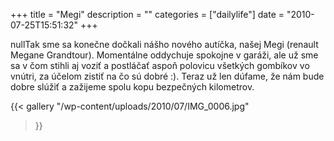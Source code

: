+++
title = "Megi"
description = ""
categories = ["dailylife"]
date = "2010-07-25T15:51:32"
+++

nullTak sme sa konečne dočkali nášho nového autíčka, našej Megi (renault Megane Grandtour). Momentálne
oddychuje spokojne v garáži, ale už sme sa v čom stihli aj voziť a postláčať aspoň polovicu
všetkých gombíkov vo vnútri, za účelom zistiť na čo sú dobré :). Teraz už len dúfame, že nám bude
dobre slúžiť a zažijeme spolu kopu bezpečných kilometrov.

{{< gallery
    "/wp-content/uploads/2010/07/IMG_0006.jpg"
>}}
